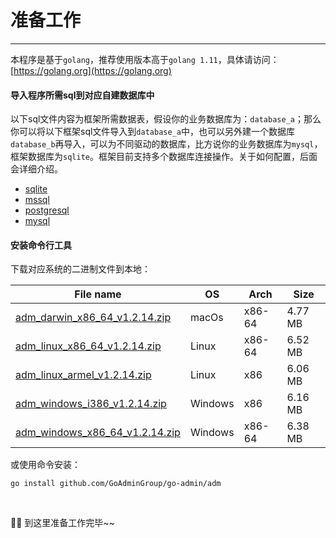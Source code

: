# 准备工作
---

本程序是基于```golang```，推荐使用版本高于```golang 1.11```，具体请访问：[https://golang.org](https://golang.org)

#### 导入程序所需sql到对应自建数据库中

以下sql文件内容为框架所需数据表，假设你的业务数据库为：```database_a```；那么你可以将以下框架sql文件导入到```database_a```中，也可以另外建一个数据库```database_b```再导入，可以为不同驱动的数据库，比方说你的业务数据库为```mysql```，框架数据库为```sqlite```。框架目前支持多个数据库连接操作。关于如何配置，后面会详细介绍。

- [sqlite](https://gitee.com/go-admin/go-admin/raw/master/data/admin.db)
- [mssql](https://gitee.com/go-admin/go-admin/raw/master/data/admin.mssql)
- [postgresql](https://gitee.com/go-admin/go-admin/raw/master/data/admin.pgsql)
- [mysql](https://gitee.com/go-admin/go-admin/raw/master/data/admin.sql)

#### 安装命令行工具

下载对应系统的二进制文件到本地：

|  File name   | OS  | Arch  | Size  |
|  ----  | ----  | ----  |----  |
| [adm_darwin_x86_64_v1.2.14.zip](http://file.go-admin.cn/go_admin/cli/v1_2_14/adm_darwin_x86_64_v1.2.14.zip)  | macOs | x86-64 | 4.77 MB
| [adm_linux_x86_64_v1.2.14.zip](http://file.go-admin.cn/go_admin/cli/v1_2_14/adm_linux_x86_64_v1.2.14.zip)  | Linux | x86-64   | 6.52 MB
| [adm_linux_armel_v1.2.14.zip](http://file.go-admin.cn/go_admin/cli/v1_2_14/adm_linux_armel_v1.2.14.zip)  | Linux | x86   | 6.06 MB
| [adm_windows_i386_v1.2.14.zip](http://file.go-admin.cn/go_admin/cli/v1_2_14/adm_windows_i386_v1.2.14.zip)  | Windows | x86  |6.16 MB
| [adm_windows_x86_64_v1.2.14.zip](http://file.go-admin.cn/go_admin/cli/v1_2_14/adm_windows_x86_64_v1.2.14.zip)  | Windows | x86-64   |6.38 MB



或使用命令安装：

```
go install github.com/GoAdminGroup/go-admin/adm
```

<br>

🍺🍺 到这里准备工作完毕~~